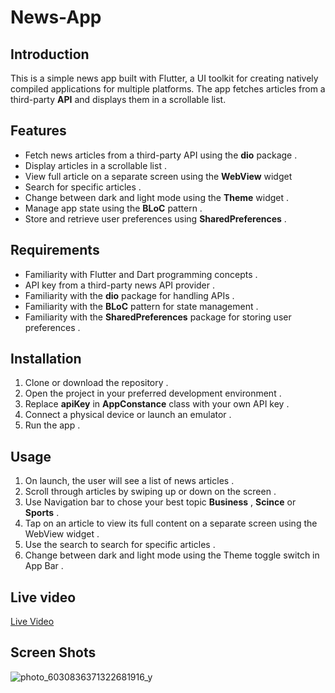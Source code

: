 # News-App

## Introduction
This is a simple news app built with Flutter, a UI toolkit for creating natively compiled applications for multiple platforms. The app fetches articles from a third-party **API** and displays them in a scrollable list.

## Features
- Fetch news articles from a third-party API using the **dio** package .
- Display articles in a scrollable list .
- View full article on a separate screen using the **WebView** widget
- Search for specific articles .
- Change between dark and light mode using the **Theme** widget .
- Manage app state using the **BLoC** pattern .
- Store and retrieve user preferences using **SharedPreferences** .

## Requirements
- Familiarity with Flutter and Dart programming concepts .
- API key from a third-party news API provider .
- Familiarity with the **dio** package for handling APIs .
- Familiarity with the **BLoC** pattern for state management . 
- Familiarity with the **SharedPreferences** package for storing user preferences .

## Installation
1. Clone or download the repository .
2. Open the project in your preferred development environment .
3. Replace **apiKey** in **AppConstance** class with your own API key .
4. Connect a physical device or launch an emulator .
5. Run the app .

## Usage
1. On launch, the user will see a list of news articles .
2. Scroll through articles by swiping up or down on the screen .
3. Use Navigation bar to chose your best topic **Business** , **Scince** or **Sports** .
4. Tap on an article to view its full content on a separate screen using the WebView widget . 
5. Use the search  to search for specific articles . 
6. Change between dark and light mode using the Theme toggle switch in App Bar .

## Live video 
[Live Video](https://drive.google.com/file/d/1NKvC8ODPXBwG3juKMuL9nVwg-eET1F3w/view?fbclid=IwAR1zQacebH_BdEEJTurWchNqF6Td0GkZw5VVIaWIKuY284SnAZC9j4ZPR1o)

## Screen Shots

![photo_6030836371322681916_y](https://user-images.githubusercontent.com/96302371/220892840-27195bb1-b461-44e9-a4b3-a0756d1bd530.png)





